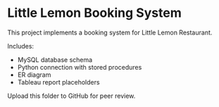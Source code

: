 # Little Lemon Booking System

This project implements a booking system for Little Lemon Restaurant.

Includes:
- MySQL database schema
- Python connection with stored procedures
- ER diagram
- Tableau report placeholders

Upload this folder to GitHub for peer review.
